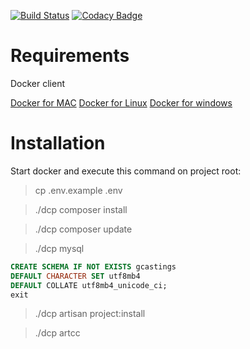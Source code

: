[![Build Status](https://travis-ci.org/maguilar92/creative-hothouse-backend-test.svg?branch=master)](https://travis-ci.org/maguilar92/creative-hothouse-backend-test)
[![Codacy Badge](https://api.codacy.com/project/badge/Grade/5d5452b310e64219b0e07777de27b69a)](https://www.codacy.com/app/mario-hoyvoy/creative-hothouse-backend-test?utm_source=github.com&amp;utm_medium=referral&amp;utm_content=maguilar92/creative-hothouse-backend-test&amp;utm_campaign=Badge_Grade)

# Requirements

Docker client

[Docker for MAC](https://docs.docker.com/docker-for-mac/)
[Docker for Linux](https://docs.docker.com/compose/install/)
[Docker for windows](https://docs.docker.com/docker-for-windows/)

# Installation

Start docker and execute this command on project root:

> cp .env.example .env

> ./dcp composer install

> ./dcp composer update

> ./dcp mysql

````sql
CREATE SCHEMA IF NOT EXISTS gcastings
DEFAULT CHARACTER SET utf8mb4 
DEFAULT COLLATE utf8mb4_unicode_ci;
exit
````
> ./dcp artisan project:install

> ./dcp artcc